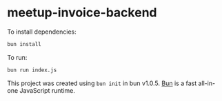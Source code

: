 # meetup-invoice-backend

To install dependencies:

```bash
bun install
```

To run:

```bash
bun run index.js
```

This project was created using `bun init` in bun v1.0.5. [Bun](https://bun.sh) is a fast all-in-one JavaScript runtime.

